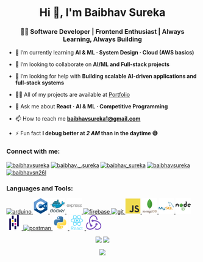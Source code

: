 <h1 align="center">Hi 👋, I'm Baibhav Sureka</h1>
<h3 align="center">👨‍💻 Software Developer | Frontend Enthusiast | Always Learning, Always Building</h3>

- 🌱 I’m currently learning **AI & ML · System Design · Cloud (AWS basics)**

- 👯 I’m looking to collaborate on **AI/ML and Full-stack projects**

- 🤝 I’m looking for help with **Building scalable AI-driven applications and full-stack systems**

- 👨‍💻 All of my projects are available at [Portfolio](https://baibhavs.vercel.app)

- 💬 Ask me about **React · AI & ML · Competitive Programming**

- 📫 How to reach me **baibhavsureka1@gmail.com**

- ⚡ Fun fact **I debug better at *2 AM* than in the daytime 😅**

<h3 align="left">Connect with me:</h3>
<p align="left">
<a href="https://linkedin.com/in/baibhavsureka" target="blank"><img align="center" src="https://raw.githubusercontent.com/rahuldkjain/github-profile-readme-generator/master/src/images/icons/Social/linked-in-alt.svg" alt="baibhavsureka" height="30" width="40" /></a>
<a href="https://instagram.com/baibhav._.sureka" target="blank"><img align="center" src="https://raw.githubusercontent.com/rahuldkjain/github-profile-readme-generator/master/src/images/icons/Social/instagram.svg" alt="baibhav._.sureka" height="30" width="40" /></a>
<a href="https://codeforces.com/profile/baibhav_sureka" target="blank"><img align="center" src="https://raw.githubusercontent.com/rahuldkjain/github-profile-readme-generator/master/src/images/icons/Social/codeforces.svg" alt="baibhav_sureka" height="30" width="40" /></a>
<a href="https://www.leetcode.com/baibhavsureka" target="blank"><img align="center" src="https://raw.githubusercontent.com/rahuldkjain/github-profile-readme-generator/master/src/images/icons/Social/leet-code.svg" alt="baibhavsureka" height="30" width="40" /></a>
<a href="https://auth.geeksforgeeks.org/user/baibhavsn26l" target="blank"><img align="center" src="https://raw.githubusercontent.com/rahuldkjain/github-profile-readme-generator/master/src/images/icons/Social/geeks-for-geeks.svg" alt="baibhavsn26l" height="30" width="40" /></a>
</p>

<h3 align="left">Languages and Tools:</h3>
<p align="left"> <a href="https://www.arduino.cc/" target="_blank" rel="noreferrer"> <img src="https://cdn.worldvectorlogo.com/logos/arduino-1.svg" alt="arduino" width="40" height="40"/> </a> <a href="https://www.w3schools.com/cpp/" target="_blank" rel="noreferrer"> <img src="https://raw.githubusercontent.com/devicons/devicon/master/icons/cplusplus/cplusplus-original.svg" alt="cplusplus" width="40" height="40"/> </a> <a href="https://www.docker.com/" target="_blank" rel="noreferrer"> <img src="https://raw.githubusercontent.com/devicons/devicon/master/icons/docker/docker-original-wordmark.svg" alt="docker" width="40" height="40"/> </a> <a href="https://expressjs.com" target="_blank" rel="noreferrer"> <img src="https://raw.githubusercontent.com/devicons/devicon/master/icons/express/express-original-wordmark.svg" alt="express" width="40" height="40"/> </a> <a href="https://firebase.google.com/" target="_blank" rel="noreferrer"> <img src="https://www.vectorlogo.zone/logos/firebase/firebase-icon.svg" alt="firebase" width="40" height="40"/> </a> <a href="https://git-scm.com/" target="_blank" rel="noreferrer"> <img src="https://www.vectorlogo.zone/logos/git-scm/git-scm-icon.svg" alt="git" width="40" height="40"/> </a> <a href="https://developer.mozilla.org/en-US/docs/Web/JavaScript" target="_blank" rel="noreferrer"> <img src="https://raw.githubusercontent.com/devicons/devicon/master/icons/javascript/javascript-original.svg" alt="javascript" width="40" height="40"/> </a> <a href="https://www.mongodb.com/" target="_blank" rel="noreferrer"> <img src="https://raw.githubusercontent.com/devicons/devicon/master/icons/mongodb/mongodb-original-wordmark.svg" alt="mongodb" width="40" height="40"/> </a> <a href="https://www.mysql.com/" target="_blank" rel="noreferrer"> <img src="https://raw.githubusercontent.com/devicons/devicon/master/icons/mysql/mysql-original-wordmark.svg" alt="mysql" width="40" height="40"/> </a> <a href="https://nodejs.org" target="_blank" rel="noreferrer"> <img src="https://raw.githubusercontent.com/devicons/devicon/master/icons/nodejs/nodejs-original-wordmark.svg" alt="nodejs" width="40" height="40"/> </a> <a href="https://pandas.pydata.org/" target="_blank" rel="noreferrer"> <img src="https://raw.githubusercontent.com/devicons/devicon/2ae2a900d2f041da66e950e4d48052658d850630/icons/pandas/pandas-original.svg" alt="pandas" width="40" height="40"/> </a> <a href="https://postman.com" target="_blank" rel="noreferrer"> <img src="https://www.vectorlogo.zone/logos/getpostman/getpostman-icon.svg" alt="postman" width="40" height="40"/> </a> <a href="https://www.python.org" target="_blank" rel="noreferrer"> <img src="https://raw.githubusercontent.com/devicons/devicon/master/icons/python/python-original.svg" alt="python" width="40" height="40"/> </a> <a href="https://reactjs.org/" target="_blank" rel="noreferrer"> <img src="https://raw.githubusercontent.com/devicons/devicon/master/icons/react/react-original-wordmark.svg" alt="react" width="40" height="40"/> </a> <a href="https://redux.js.org" target="_blank" rel="noreferrer"> <img src="https://raw.githubusercontent.com/devicons/devicon/master/icons/redux/redux-original.svg" alt="redux" width="40" height="40"/> </a> </p>

<p align="center">
  <img src="https://github-readme-stats.vercel.app/api/top-langs?username=baibhavsureka&show_icons=true&locale=en&layout=compact&theme=tokyonight" />
  <img src="https://github-readme-stats.vercel.app/api?username=baibhavsureka&show_icons=true&locale=en&theme=tokyonight" height="165"/>
</p>

<p align="center">
  <img src="https://github-readme-streak-stats.herokuapp.com/?user=baibhavsureka&theme=tokyonight" height="165"/>
</p>

